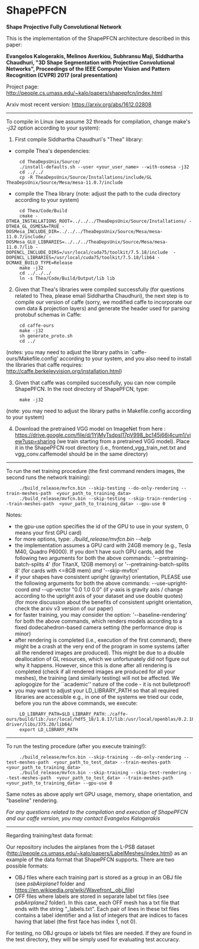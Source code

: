 # ShapePFCN
**Shape Projective Fully Convolutional Network**

This is the implementation of the ShapePFCN architecture described in this paper:

**Evangelos Kalogerakis, Melinos Averkiou, Subhransu Maji, Siddhartha Chaudhuri, "3D Shape Segmentation with Projective Convolutional Networks", Proceedings of the IEEE Computer Vision and Pattern Recognition (CVPR) 2017 (oral presentation)**

Project page:
http://people.cs.umass.edu/~kalo/papers/shapepfcn/index.html

Arxiv most recent version:
https://arxiv.org/abs/1612.02808

---

To compile in Linux (we assume 32 threads for compilation, change make's *-j32* option according to your system):

1) First compile Siddhartha Chaudhuri's "Thea" library:
  - compile Thea's dependencies:
```
     cd TheaDepsUnix/Source/
     ./install-defaults.sh --user <your_user_name> --with-osmesa -j32
     cd ../../
     cp -R TheaDepsUnix/Source/Installations/include/GL TheaDepsUnix/Source/Mesa/mesa-11.0.7/include
```   
  - compile the Thea library (note: adjust the path to the cuda directory according to your system)
```
     cd Thea/Code/Build
     cmake -DTHEA_INSTALLATIONS_ROOT=../../../TheaDepsUnix/Source/Installations/ -DTHEA_GL_OSMESA=TRUE -DOSMesa_INCLUDE_DIR=../../../TheaDepsUnix/Source/Mesa/mesa-11.0.7/include/ -DOSMesa_GLU_LIBRARIES=../../../TheaDepsUnix/Source/Mesa/mesa-11.0.7/lib -DOPENCL_INCLUDE_DIRS=/usr/local/cuda75/toolkit/7.5.18/include  -DOPENCL_LIBRARIES=/usr/local/cuda75/toolkit/7.5.18/lib64 -DCMAKE_BUILD_TYPE=Release
     make -j32
     cd ../../../
     ln -s Thea/Code/Build/Output/lib lib
```     

2) Given that Thea's libraries were compiled successfully (for questions related to Thea, please email Siddhartha Chaudhuri),
   the next step is to compile our version of caffe (sorry, we modified caffe to incorporate our own data & projection layers) and generate the header used for parsing protobuf schemas in Caffe:


```
     cd caffe-ours   
     make -j32
     sh generate_proto.sh     
     cd ../
```

   (notes: you may need to adjust the library paths in `caffe-ours/Makefile.config' according to your system, and you also need
   to install the libraries that caffe requires: http://caffe.berkeleyvision.org/installation.html)

3) Given that caffe was compiled successfully, you can now compile ShapePFCN. In the root directory of ShapePFCN, type:

```
     make -j32
```     

   (note: you may need to adjust the library paths in Makefile.config according to your system)

4) Download the pretrained VGG model on ImageNet from here :
https://drive.google.com/file/d/1YjMyTsdpsI17pV998_bc145j66i4cum1/view?usp=sharing (we train starting from a pretrained VGG model). Place it in the ShapePFCN root directory (i.e., frontend_vgg_train_net.txt and vgg_conv.caffemodel should be in the same directory)




---

To run the net training procedure (the first command renders images, the second runs the network training):

```
     ./build_release/mvfcn.bin --skip-testing --do-only-rendering --train-meshes-path  <your_path_to_training_data>
     ./build_release/mvfcn.bin --skip-testing --skip-train-rendering --train-meshes-path  <your_path_to_training_data> --gpu-use 0
```          

Notes:
- the gpu-use option specifies the id of the GPU to use in your system, 0 means your first GPU card)
- for more options, type: *./build_release/mvfcn.bin --help*
- the implementation assumes a GPU card with 24GB memory (e.g., Tesla M40, Quadro P6000). If you don't have such GPU cards, add the following two arguments for both the above commands:
   '--pretraining-batch-splits 4' (for TitanX, 12GB memory) or '--pretraining-batch-splits 8' (for cards with <=8GB mem)
   *and*
   '--skip-mvfcn'
- if your shapes have consistent upright (gravity) orientation, PLEASE use the following arguments for both the above commands:
   --use-upright-coord
   *and*
   --up-vector "0.0 1.0 0.0"  (if y-axis is gravity axis / change according to the upright axis of your dataset and use double quotes)
   (for more discussion about the benefits of consistent upright orientation, check the arxiv v3 version of our paper)   
- for faster training, you may consider the option: '--baseline-rendering' for both the above commands, which renders models according to a fixed dodecahedron-based camera setting  (the performance drop is minor)
- after rendering is completed (i.e., execution of the first command), there might be a crash at the very end of the program in some systems (after all the rendered images are produced). This might be due to a double deallocation of GL resources, which we unfortunately did not figure out why it happens. However, since this is done after all rendering is completed (check if all rendered images are produced for all your meshes), the training (and similarly testing) will not be affected. We aplogogize for the ``academic'' nature of the code - it is not bulletproof!
- you may want to adjust your LD_LIBRARY_PATH so that all required libraries are accessible e.g., in one of the systems we tried our code, before you run the above commands, we execute:

```
     LD_LIBRARY_PATH=$LD_LIBRARY_PATH:./caffe-ours/build/lib:/usr/local/hdf5_18/1.8.17/lib:/usr/local/openblas/0.2.18/lib:/usr/local/boost/lib:/usr/local/cuda75/toolkit/7.5.18/lib64:/usr/local/cudnn/5.1/lib64/:/usr/local/apps/cuda-driver/libs/375.20/lib64/
     export LD_LIBRARY_PATH
```          

---

To run the testing procedure (after you execute training!):

```
     ./build_release/mvfcn.bin --skip-training --do-only-rendering --test-meshes-path  <your_path_to_test_data> --train-meshes-path <your_path_to_training_data>
     ./build_release/mvfcn.bin --skip-training --skip-test-rendering --test-meshes-path  <your_path_to_test_data> --train-meshes-path <your_path_to_training_data> --gpu-use 0
```          

Same notes as above apply wrt GPU usage, memory, shape orientation, and "baseline" rendering.

*For any questions related to the compilation and execution of ShapePFCN and our caffe version, you may contact Evangelos Kalogerakis*

---

Regarding training/test data format:

Our repository includes the airplanes from the L-PSB dataset (http://people.cs.umass.edu/~kalo/papers/LabelMeshes/index.html) as an example of the
data format that ShapePFCN supports. There are two possible formats:
- OBJ files where each training part is stored as a group in an OBJ file (see *psbAirplane1* folder and https://en.wikipedia.org/wiki/Wavefront_.obj_file)
- OFF files where labels are stored in separate label txt files (see *psbAirplane2* folder).
   In this case, each OFF mesh has a txt file that ends with the string "_labels.txt". Each pair of lines in these txt files contains a label identifier and a list of integers that are indices to faces having that label (the first face has index 1, not 0).

For testing, no OBJ groups or labels txt files are needed. If they are found in the test directory, they will be simply used for evaluating test accuracy.
